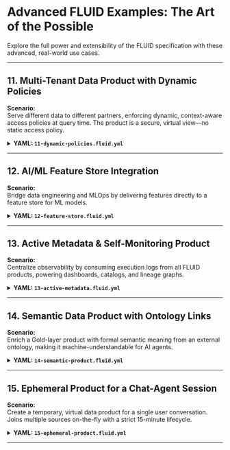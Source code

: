 # Advanced FLUID Examples: The Art of the Possible

Explore the full power and extensibility of the FLUID specification with these advanced, real-world use cases.

---

## 11. Multi-Tenant Data Product with Dynamic Policies

**Scenario:**  
Serve different data to different partners, enforcing dynamic, context-aware access policies at query time. The product is a secure, virtual view—no static access policy.

<details>
<summary><strong>YAML: <code>11-dynamic-policies.fluid.yml</code></strong></summary>

```yaml
fluidVersion: "1.0"
kind: VirtualDataProduct

metadata:
    dataProduct: partners.api.live_stock_check
    owner: { team: 'partner-engineering' }
    description: "Provides secure, real-time API access for partners to check stock levels for products they are authorized to see."

consumes:
    - type: fluid-product
        name: inventory.gold.live_stock_by_warehouse

exposes:
    - location: { type: 'virtual' }
        contract:
            schema:
                columns:
                    - { name: product_sku, type: STRING }
                    - { name: quantity_on_hand, type: INT64 }

dynamicPolicies:
    rules:
        - name: "Allow authorized partners based on JWT claim"
            condition: "agent.jwt.claims.can_access_stock_api == true"
            grant:
                permissions: [readData]
                scope:
                    rowFilter: "partner_id = '{{ agent.jwt.claims.partner_id }}'"

build:
    execution: { trigger: { type: 'manual' } }
    stateManagement: { backend: gcs, properties: { bucket: 'fluid-state-prod' } }
```
</details>

---

## 12. AI/ML Feature Store Integration

**Scenario:**  
Bridge data engineering and MLOps by delivering features directly to a feature store for ML models.

<details>
<summary><strong>YAML: <code>12-feature-store.fluid.yml</code></strong></summary>

```yaml
fluidVersion: "1.0"
kind: DataProduct

metadata:
    dataProduct: features.customer_churn_propensity
    owner: { team: 'ml-engineering' }
    description: "Computes and backfills customer features (RFM scores) and registers them in the central feature store."
    tags: { layer: 'feature', domain: 'mlops' }

consumes:
    - type: fluid-product
        name: customers.silver.trusted_customers

exposes:
    - location:
            type: redis
            connection: secret:ml-feature-store-redis-creds
            properties:
                keyPrefix: 'customer_churn_features'
        contract:
            schema:
                columns:
                    - { name: 'customer_id', type: 'STRING' }
                    - { name: 'recency_days', type: 'INT64' }
                    - { name: 'frequency_30d', type: 'INT64' }
                    - { name: 'last_updated_ts', type: 'TIMESTAMP' }

build:
    transformation:
        engine: python
        properties:
            entrypoint: 'feature_engineering/churn.py:calculate_rfm_features'
            requirements: 'feature_engineering/requirements.txt'
    execution:
        trigger: { type: 'schedule', properties: { cron: '0 1 * * *' } }
        runtime: { type: 'gcp-dataflow' }
    stateManagement: { backend: gcs, properties: { bucket: 'fluid-state-prod' } }
```
</details>

---

## 13. Active Metadata & Self-Monitoring Product

**Scenario:**  
Centralize observability by consuming execution logs from all FLUID products, powering dashboards, catalogs, and lineage graphs.

<details>
<summary><strong>YAML: <code>13-active-metadata.fluid.yml</code></strong></summary>

```yaml
fluidVersion: "1.0"
kind: DataProduct

metadata:
    dataProduct: platform.gold.observability_dashboard
    owner: { team: 'data-platform-governance' }
    description: "A structured data product built from the execution logs of all FLUID flows. Powers the data catalog, lineage graphs, and operational monitoring."
    tags: { layer: 'observability', domain: 'platform' }

consumes:
    - type: gcs
        connection: secret:gcp-prod-sa-key
        format: { type: 'jsonl' }
        properties:
            bucket: 'fluid-execution-logs-prod'
            path: 'runs/'

exposes:
    - location:
            type: bigquery
            properties: { project: 'acme-prod-dwh', dataset: 'observability', table: 'fluid_runs' }
        contract:
            schema:
                columns:
                    - { name: 'run_id', type: 'STRING' }
                    - { name: 'data_product_name', type: 'STRING' }
                    - { name: 'status', type: 'STRING' }
                    - { name: 'start_time', type: 'TIMESTAMP' }
                    - { name: 'duration_ms', type: 'INT64' }
                    - { name: 'rows_written', type: 'INT64' }
                    - { name: 'error_message', type: 'STRING' }
            quality:
                - rule: in_set
                    columns: [status]
                    set: ['SUCCESS', 'FAILED', 'QUARANTINED']
                    onFailure:
                        action: 'alert'
                        notifications:
                            - { channel: 'slack', target: '#platform-alerts' }

build:
    execution: { trigger: { type: 'streaming' }, runtime: { type: 'gcp-cloud-run' } }
    stateManagement: { backend: gcs, properties: { bucket: 'fluid-state-prod' } }
```
</details>

---

## 14. Semantic Data Product with Ontology Links

**Scenario:**  
Enrich a Gold-layer product with formal semantic meaning from an external ontology, making it machine-understandable for AI agents.

<details>
<summary><strong>YAML: <code>14-semantic-product.fluid.yml</code></strong></summary>

```yaml
fluidVersion: "1.0"
kind: DataProduct

metadata:
    dataProduct: products.gold.catalog_master
    owner: { team: 'product-domain' }
    description: "The master, unified view of the product catalog, enriched with semantic meaning."
    tags: { layer: 'gold', domain: 'product', semantics: 'true' }

consumes:
    - type: fluid-product
        name: products.silver.cleaned_catalog

exposes:
    - location:
            type: bigquery
            properties: { project: 'acme-prod-dwh', dataset: 'gold', table: 'product_catalog' }
        contract:
            schema:
                columns:
                    - { name: 'product_id', type: 'STRING' }
                    - { name: 'name', type: 'STRING' }
                    - { name: 'description', type: 'STRING' }
                    - { name: 'price', type: 'NUMERIC' }
            semantics:
                ontology: "https://schema.org/docs/schema_org_rdfa.html"
                classifications:
                    - column: product_id
                        term: "schema:sku"
                    - column: name
                        term: "schema:name"
                    - column: description
                        term: "schema:description"
                    - column: price
                        term: "schema:price"

build: # ... build definition ...
```
</details>

---

## 15. Ephemeral Product for a Chat-Agent Session

**Scenario:**  
Create a temporary, virtual data product for a single user conversation. Joins multiple sources on-the-fly with a strict 15-minute lifecycle.

<details>
<summary><strong>YAML: <code>15-ephemeral-product.fluid.yml</code></strong></summary>

```yaml
fluidVersion: "1.0"
kind: VirtualDataProduct

metadata:
    dataProduct: agent_session.temp.user_order_analysis_12345
    owner: { team: 'agentic-applications' }
    description: "Ephemeral data product for analyzing a user's order history during a chat session. TTL is 15 minutes."

consumes:
    - type: fluid-product
        name: sales.silver.clean_orders
        alias: orders
    - type: fluid-product
        name: customers.silver.trusted_customers
        alias: customers

exposes:
    - location: { type: 'virtual' }
        contract:
            schema:
                columns:
                    - { name: order_id, type: STRING }
                    - { name: order_total, type: NUMERIC }

build:
    transformation:
        engine: sql
        properties:
            query: |
                SELECT o.order_id, o.order_total
                FROM {{ consumes.orders }} o
                JOIN {{ consumes.customers }} c ON o.customer_id = c.customer_id
                WHERE c.email = '{{ agent.user_context.email }}'
                    AND o.order_date > '{{ agent.user_context.date_filter }}'
    execution:
        trigger: { type: 'manual' }
        lifecycle:
            ttl: '15m'
    stateManagement: { backend: gcs, properties: { bucket: 'fluid-state-prod' } }
```
</details>

---
